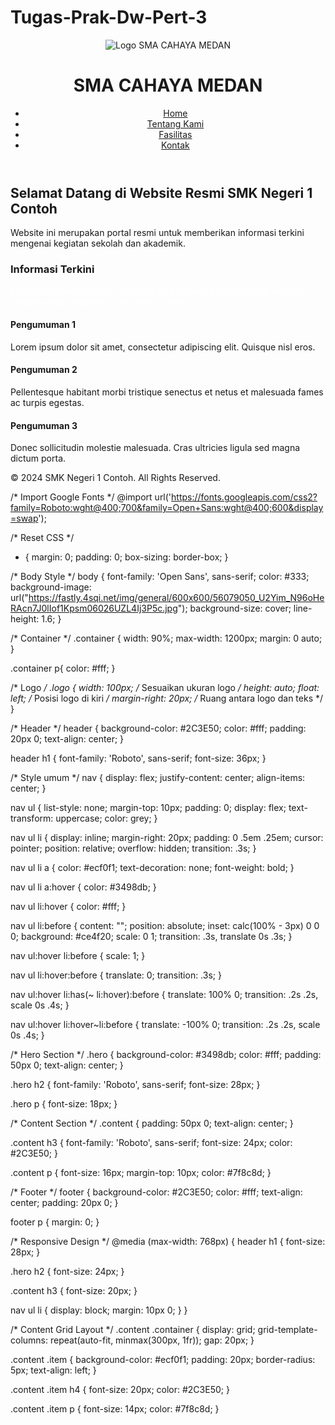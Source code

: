 # Tugas-Prak-Dw-Pert-3
<!DOCTYPE html>
<html lang="en">


<head>
   <meta charset="UTF-8">
   <meta http-equiv="X-UA-Compatible" content="IE=edge">
   <meta name="viewport" content="width=device-width, initial-scale=1.0">
   <title>SMA CAHAYA MEDAN</title>
   <link rel="stylesheet" href="DemoPrak3.css">
   <link rel="icon" type="image/x-icon" href="assets/img/favicon.ico">
</head>


<body>
   <header>
       <div class="container">
           <img src="https://2.bp.blogspot.com/-SqlE7mF2uJQ/UfoxL8Ug0PI/AAAAAAAAADs/CVoM7GucA_o/s320/logo-smac01.gif"
           alt="Logo SMA CAHAYA MEDAN" class="logo">
           <h1>SMA CAHAYA MEDAN</h1>
           <nav>
               <ul>
                   <li><a href="#">Home</a></li>
                   <li><a href="#">Tentang Kami</a></li>
                   <li><a href="#">Fasilitas</a></li>
                   <li><a href="#">Kontak</a></li>
               </ul>
           </nav>
       </div>
   </header>


   <section class="hero">
       <div class="container">
           <h2>Selamat Datang di Website Resmi SMK Negeri 1 Contoh</h2>
           <p>Website ini merupakan portal resmi untuk memberikan informasi terkini mengenai kegiatan sekolah dan
               akademik.</p>
       </div>
   </section>


   <section class="content">
       <div class="container">
           <h3>Informasi Terkini</h3>
           <p style="color: #fff;">Kami selalu menyediakan informasi terbaru mengenai kegiatan sekolah, pengumuman akademik, dan berita
               lainnya.</p>
       </div>
   </section>


   <section class="content">
       <div class="container">
           <div class="item">
               <h4>Pengumuman 1</h4>
               <p>Lorem ipsum dolor sit amet, consectetur adipiscing elit. Quisque nisl eros.</p>
           </div>
           <div class="item">
               <h4>Pengumuman 2</h4>
               <p>Pellentesque habitant morbi tristique senectus et netus et malesuada fames ac turpis egestas.</p>
           </div>
           <div class="item">
               <h4>Pengumuman 3</h4>
               <p>Donec sollicitudin molestie malesuada. Cras ultricies ligula sed magna dictum porta.</p>
           </div>
       </div>
   </section>


   <footer>
       <div class="container">
           <p>&copy; 2024 SMK Negeri 1 Contoh. All Rights Reserved.</p>
       </div>
   </footer>


   <script>
       // Script untuk menampilkan/menyembunyikan menu di mobile
       const hamburger = document.getElementById('hamburger');
       const navLinks = document.getElementById('nav-links');


       hamburger.addEventListener('click', () => {
           // Toggle class 'active' untuk menampilkan atau menyembunyikan menu
           navLinks.classList.toggle('active');
           // Toggle ikon hamburger dan X
           hamburger.classList.toggle('open');
       });


       // (Opsional) Klik di luar area menu untuk menutupnya
       document.addEventListener('click', function(event) {
           const isClickInsideNav = hamburger.contains(event.target) || navLinks.contains(event.target);
           if (!isClickInsideNav) {
               navLinks.classList.remove('active');
               hamburger.classList.remove('open');  // Kembalikan ikon ke hamburger jika menu ditutup
           }
       });
   </script>
</body>


</html>


/* Import Google Fonts */
@import url('https://fonts.googleapis.com/css2?family=Roboto:wght@400;700&family=Open+Sans:wght@400;600&display=swap');


/* Reset CSS */
* {
   margin: 0;
   padding: 0;
   box-sizing: border-box;
}


/* Body Style */
body {
   font-family: 'Open Sans', sans-serif;
   color: #333;
   background-image: url("https://fastly.4sqi.net/img/general/600x600/56079050_U2Yim_N96oHeRAcn7J0lIof1Kpsm06026UZL4Ij3P5c.jpg");
   background-size: cover;
   line-height: 1.6;
}


/* Container */
.container {
   width: 90%;
   max-width: 1200px;
   margin: 0 auto;
}


.container p{
   color: #fff;
}


/* Logo */
.logo {
   width: 100px; /* Sesuaikan ukuran logo */
   height: auto;
   float: left; /* Posisi logo di kiri */
   margin-right: 20px; /* Ruang antara logo dan teks */
}


/* Header */
header {
   background-color: #2C3E50;
   color: #fff;
   padding: 20px 0;
   text-align: center;
}


header h1 {
   font-family: 'Roboto', sans-serif;
   font-size: 36px;
}


/* Style umum */
nav {
   display: flex;
   justify-content: center;
   align-items: center;
}


nav ul {
   list-style: none;
   margin-top: 10px;
   padding: 0;
   display: flex;
   text-transform: uppercase;
   color: grey;
}


nav ul li {
   display: inline;
   margin-right: 20px;
   padding: 0 .5em .25em;
   cursor: pointer;
   position: relative;
   overflow: hidden;
   transition: .3s;
}


nav ul li a {
   color: #ecf0f1;
   text-decoration: none;
   font-weight: bold;
}


nav ul li a:hover {
   color: #3498db;
}


nav ul li:hover {
   color: #fff;
}


nav ul li:before {
   content: "";
   position: absolute;
   inset: calc(100% - 3px) 0 0 0;
   background: #ce4f20;
   scale: 0 1;
   transition: .3s, translate 0s .3s;
}


nav ul:hover li:before {
   scale: 1;
}


nav ul li:hover:before {
   translate: 0;
   transition: .3s;
}


nav ul:hover li:has(~ li:hover):before {
   translate: 100% 0;
   transition: .2s .2s, scale 0s .4s;
}


nav ul:hover li:hover~li:before {
   translate: -100% 0;
   transition: .2s .2s, scale 0s .4s;
}


/* Hero Section */
.hero {
   background-color: #3498db;
   color: #fff;
   padding: 50px 0;
   text-align: center;
}


.hero h2 {
   font-family: 'Roboto', sans-serif;
   font-size: 28px;
}


.hero p {
   font-size: 18px;
}


/* Content Section */
.content {
   padding: 50px 0;
   text-align: center;
}


.content h3 {
   font-family: 'Roboto', sans-serif;
   font-size: 24px;
   color: #2C3E50;
}


.content p {
   font-size: 16px;
   margin-top: 10px;
   color: #7f8c8d;
}


/* Footer */
footer {
   background-color: #2C3E50;
   color: #fff;
   text-align: center;
   padding: 20px 0;
}


footer p {
   margin: 0;
}


/* Responsive Design */
@media (max-width: 768px) {
   header h1 {
       font-size: 28px;
   }


   .hero h2 {
       font-size: 24px;
   }


   .content h3 {
       font-size: 20px;
   }


   nav ul li {
       display: block;
       margin: 10px 0;
   }
}


/* Content Grid Layout */
.content .container {
   display: grid;
   grid-template-columns: repeat(auto-fit, minmax(300px, 1fr));
   gap: 20px;
}


.content .item {
   background-color: #ecf0f1;
   padding: 20px;
   border-radius: 5px;
   text-align: left;
}


.content .item h4 {
   font-size: 20px;
   color: #2C3E50;
}


.content .item p {
   font-size: 14px;
   color: #7f8c8d;
}
